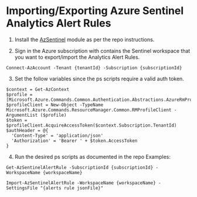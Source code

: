 # Importing/Exporting Azure Sentinel Analytics Alert Rules

1.	Install the [AzSentinel](https://github.com/wortell/AZSentinel) module as per the repo instructions.

2.	Sign in the Azure subscription with contains the Sentinel workspace that you want to export/import the Analytics Alert Rules.
```
Connect-AzAccount -Tenant {tenantId} -Subscription {subscriptionId}
```

3.	Set the follow variables since the ps scripts require a valid auth token.
```
$context = Get-AzContext
$profile = [Microsoft.Azure.Commands.Common.Authentication.Abstractions.AzureRmProfileProvider]::Instance.Profile
$profileClient = New-Object -TypeName Microsoft.Azure.Commands.ResourceManager.Common.RMProfileClient -ArgumentList ($profile)
$token = $profileClient.AcquireAccessToken($context.Subscription.TenantId)
$authHeader = @{
  'Content-Type' = 'application/json'
  'Authorization' = 'Bearer ' + $token.AccessToken 
} 
```

4.	Run the desired ps scripts as documented in the repo
Examples: 
```
Get-AzSentinelAlertRule -SubscriptionId {subscriptionId} -WorkspaceName {workspaceName}
```
```
Import-AzSentinelAlertRule -WorkspaceName {workspaceName} -SettingsFile "{alerts rule jsonFile}"
```
